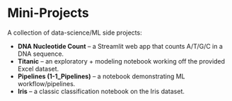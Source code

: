 # Mini-Projects

A collection of data-science/ML side projects:

- **DNA Nucleotide Count** – a Streamlit web app that counts A/T/G/C in a DNA sequence.  
- **Titanic** – an exploratory + modeling notebook working off the provided Excel dataset.  
- **Pipelines (1-1_Pipelines)** – a notebook demonstrating ML workflow/pipelines.  
- **Iris** – a classic classification notebook on the Iris dataset.


